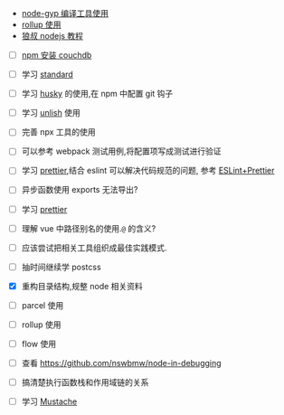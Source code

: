 * [node-gyp 编译工具使用](https://github.com/nodejs/node-gyp)
* [rollup 使用](https://www.rollupjs.com/guide/zh#-overview-)
* [狼叔 nodejs 教程](https://i5ting.github.io/How-to-learn-node-correctly/#10309)
* [ ] [npm 安装 couchdb](https://github.com/npm/npm-registry-couchapp)
* [ ] 学习 [standard](https://standardjs.com/readme-zhcn.html)
* [ ] 学习 [husky](https://github.com/typicode/husky) 的使用,在 npm 中配置 git 钩子
* [ ] 学习 [unlish](http://netflix.github.io/unleash/) 使用
* [ ] 完善 npx 工具的使用
* [ ] 可以参考 webpack 测试用例,将配置项写成测试进行验证
* [ ] 学习 [prettier](https://prettier.io/),结合 eslint 可以解决代码规范的问题,
参考 [ESLint+Prettier](https://mp.weixin.qq.com/s/B8C6PLELiUOsqyM56MHczA)
* [ ] 异步函数使用 exports 无法导出? 
* [ ] 学习  [prettier](https://prettier.io/)
* [ ] 理解 vue 中路径别名的使用.`@` 的含义?
* [ ] 应该尝试把相关工具组织成最佳实践模式.
* [ ] 抽时间继续学 postcss
* [X] 重构目录结构,规整 node 相关资料 
* [ ] parcel 使用
* [ ] rollup 使用
* [ ] flow 使用
* [ ] 查看 https://github.com/nswbmw/node-in-debugging
* [ ] 搞清楚执行函数栈和作用域链的关系
* [ ] 学习 [Mustache](https://mustache.github.io/#demo)
 



